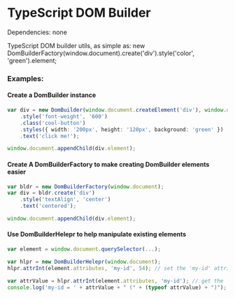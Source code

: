 TypeScript DOM Builder
==============

Dependencies:
none

TypeScript DOM builder utils, as simple as: new DomBuilderFactory(window.document).create('div').style('color', 'green').element;


### Examples:
#### Create a DomBuilder instance
```ts
var div = new DomBuilder(window.document.createElement('div'), window.document)
	.style('font-weight', '600')
	.class('cool-button')
	.styles({ width: '200px', height: '120px', background: 'green' })
	.text('click me!');

window.document.appendChild(div.element);
```

#### Create A DomBuilderFactory to make creating DomBuilder elements easier
```ts
var bldr = new DomBuilderFactory(window.document);
var div = bldr.create('div')
	.style('textAlign', 'center')
	.text('centered');

window.document.appendChild(div.element);
```

#### Use DomBuilderHelepr to help manipulate existing elements
```ts
var element = window.document.querySelector(...);

var hlpr = new DomBuilderHelepr(window.document);
hlpr.attrInt(element.attributes, 'my-id', 54); // set the 'my-id' attribute of the element

var attrValue = hlpr.attrInt(element.attributes, 'my-id'); // get the 'my-id' attribute from the element and convert it to an integer
console.log('my-id = ' + attrValue + " (" + (typeof attrValue) + ")");

```
